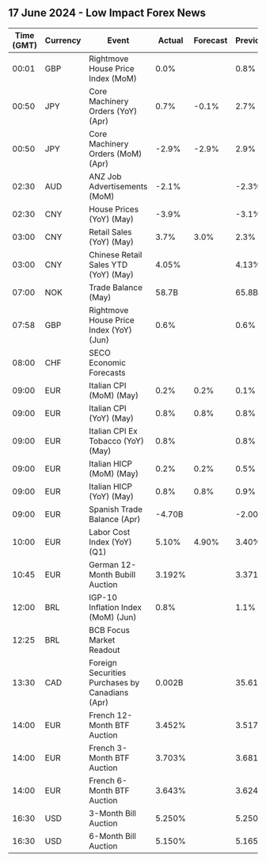 ## 17 June 2024 - Low Impact Forex News

| Time (GMT) | Currency | Event | Actual | Forecast | Previous |
|------|----------|-------|--------|----------|----------|
| 00:01 | GBP | Rightmove House Price Index (MoM) | 0.0% |  | 0.8% |
| 00:50 | JPY | Core Machinery Orders (YoY) (Apr) | 0.7% | -0.1% | 2.7% |
| 00:50 | JPY | Core Machinery Orders (MoM) (Apr) | -2.9% | -2.9% | 2.9% |
| 02:30 | AUD | ANZ Job Advertisements (MoM) | -2.1% |  | -2.3% |
| 02:30 | CNY | House Prices (YoY) (May) | -3.9% |  | -3.1% |
| 03:00 | CNY | Retail Sales (YoY) (May) | 3.7% | 3.0% | 2.3% |
| 03:00 | CNY | Chinese Retail Sales YTD (YoY) (May) | 4.05% |  | 4.13% |
| 07:00 | NOK | Trade Balance (May) | 58.7B |  | 65.8B |
| 07:58 | GBP | Rightmove House Price Index (YoY) (Jun) | 0.6% |  | 0.6% |
| 08:00 | CHF | SECO Economic Forecasts |  |  |  |
| 09:00 | EUR | Italian CPI (MoM) (May) | 0.2% | 0.2% | 0.1% |
| 09:00 | EUR | Italian CPI (YoY) (May) | 0.8% | 0.8% | 0.8% |
| 09:00 | EUR | Italian CPI Ex Tobacco (YoY) (May) | 0.8% |  | 0.8% |
| 09:00 | EUR | Italian HICP (MoM) (May) | 0.2% | 0.2% | 0.5% |
| 09:00 | EUR | Italian HICP (YoY) (May) | 0.8% | 0.8% | 0.9% |
| 09:00 | EUR | Spanish Trade Balance (Apr) | -4.70B |  | -2.00B |
| 10:00 | EUR | Labor Cost Index (YoY) (Q1) | 5.10% | 4.90% | 3.40% |
| 10:45 | EUR | German 12-Month Bubill Auction | 3.192% |  | 3.371% |
| 12:00 | BRL | IGP-10 Inflation Index (MoM) (Jun) | 0.8% |  | 1.1% |
| 12:25 | BRL | BCB Focus Market Readout |  |  |  |
| 13:30 | CAD | Foreign Securities Purchases by Canadians (Apr) | 0.002B |  | 35.610B |
| 14:00 | EUR | French 12-Month BTF Auction | 3.452% |  | 3.517% |
| 14:00 | EUR | French 3-Month BTF Auction | 3.703% |  | 3.681% |
| 14:00 | EUR | French 6-Month BTF Auction | 3.643% |  | 3.624% |
| 16:30 | USD | 3-Month Bill Auction | 5.250% |  | 5.250% |
| 16:30 | USD | 6-Month Bill Auction | 5.150% |  | 5.165% |
